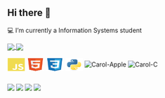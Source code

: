 ## Hi there 👋

<!--
**Azinhaa/Azinhaa** is a ✨ _special_ ✨ repository because its `README.md` (this file) appears on your GitHub profile.

Here are some ideas to get you started:

- 🔭 I’m currently working on ...
- 🌱 I’m currently a Information Systems student 
- 👯 I’m looking to collaborate on ...
- 🤔 I’m looking for help with ...
- 💬 Ask me about ...
- 📫 How to reach me: ...
- 😄 Pronouns: ...
- ⚡ Fun fact: ...
-->

 💻 I’m currently a Information Systems student


<a href="https://github.com/Azinhaa/github-readme-stats">
  <img height=200 align="center" src="https://github-readme-stats.vercel.app/api?username=Azinhaa&theme=radical" />
</a>
<a href="https://github.com/Azinhaa/convoychat">
  <img height=200 align="center" src="https://github-readme-stats.vercel.app/api/top-langs?username=Azinhaa&layout=compact&langs_count=8&card_width=320&theme=radical" />
</a>


<div style="display: inline_block"><br>
  <img align="center" alt="Carol-Js" height="30" width="40" src="https://raw.githubusercontent.com/devicons/devicon/master/icons/javascript/javascript-plain.svg">
  <img align="center" alt="Carol-HTML" height="30" width="40" src="https://raw.githubusercontent.com/devicons/devicon/master/icons/html5/html5-original.svg">
  <img align="center" alt="Carol-CSS" height="30" width="40" src="https://raw.githubusercontent.com/devicons/devicon/master/icons/css3/css3-original.svg">
  <img align="center" alt="Carol-Python" height="30" width="40" src="https://raw.githubusercontent.com/devicons/devicon/master/icons/python/python-original.svg">
  <img align="center" alt="Carol-Apple" height="30" width="40" src="https://cdn.jsdelivr.net/gh/devicons/devicon@latest/icons/apple/apple-original.svg" />
  <img align="center" alt="Carol-C" height="30" width="40"src="https://cdn.jsdelivr.net/gh/devicons/devicon@latest/icons/c/c-original.svg" />
          
        
</div>
  
  ##
 
<div> 
  <a href="https://www.instagram.com/carol.emoto/" target="_blank"><img src="https://img.shields.io/badge/-Instagram-%23E4405F?style=for-the-badge&logo=instagram&logoColor=white" target="_blank"></a>
 	<a href="https://www.twitch.tv/azinha_" target="_blank"><img src="https://img.shields.io/badge/Twitch-9146FF?style=for-the-badge&logo=twitch&logoColor=white" target="_blank"></a>
<!--  <a href="https://discord.gg/wagxzStdcR" target="_blank"><img src="https://img.shields.io/badge/Discord-7289DA?style=for-the-badge&logo=discord&logoColor=white" target="_blank"></a> -->
  <a href = "mailto:carol.mitsuoka@gmail.com"><img src="https://img.shields.io/badge/-Gmail-%23333?style=for-the-badge&logo=gmail&logoColor=white" target="_blank"></a> 
  <a href="https://www.linkedin.com/in/carolina-emoto/" target="_blank"><img src="https://img.shields.io/badge/-LinkedIn-%230077B5?style=for-the-badge&logo=linkedin&logoColor=white" target="_blank"></a> 
  
</div>
